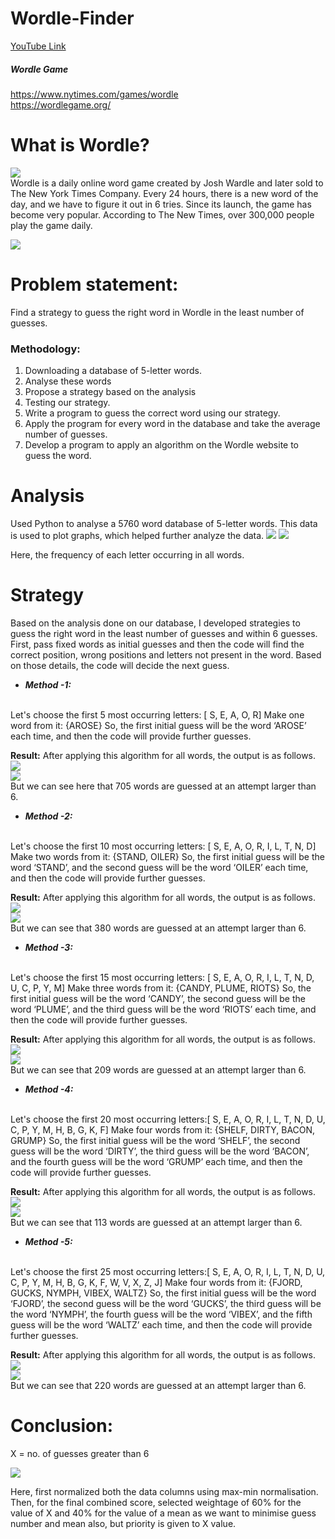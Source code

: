 # Wordle-Finder 
[YouTube Link](https://youtu.be/bsNv2LcR04c)

##### Wordle Game   
https://www.nytimes.com/games/wordle <br>
https://wordlegame.org/

# What is Wordle? <br>
![](assets/I1.jpeg)<br>
Wordle is a daily online word game created by Josh Wardle and later sold to The New York Times Company. Every 24 hours, there is a new word of the day, and we have to figure it out in 6 tries. Since its launch, the game has become very popular. According to The New Times, over 300,000 people play the game daily. <br>

![](assets/I2.jpeg)<br>

# Problem statement: 
Find a strategy to guess the right word in Wordle in the least number of guesses.

### Methodology:

1. Downloading a database of 5-letter words.
2. Analyse these words
3. Propose a strategy based on the analysis
4. Testing our strategy.
5. Write a program to guess the correct word using our strategy.
6. Apply the program for every word in the database and take the average number of guesses.
7. Develop a program to apply an algorithm on the Wordle website to guess the word.

# Analysis

Used Python to analyse a 5760 word database of 5-letter words. This data is used to plot graphs, which helped further analyze the data.
![](assets/I3.jpeg) ![](assets/I4.png)<br>

Here, the frequency of each letter occurring in all words.

# Strategy

Based on the analysis done on our database, I developed strategies to guess the right word in the least number of guesses and within 6 guesses. First, pass fixed words as initial guesses and then the code will find the correct position, wrong positions and letters not present in the word. Based on those details, the code will decide the next guess.

- ***Method -1:*** 
<br>
Let's choose the first 5 most occurring letters: [ S, E, A, O, R]
Make one word from it: {AROSE}
So, the first initial guess will be the word ‘AROSE’ each time, and then the code will provide further guesses.

**Result:** 
After applying this algorithm for all words, the output is as follows.
![](assets/I5.jpeg)<br>
![](assets/I6.png) <br>
But we can see here that 705 words are guessed at an attempt larger than 6.

- ***Method -2:***
<br>
Let's choose the first 10 most occurring letters: [ S, E, A, O, R, I, L, T, N, D]
Make two words from it: {STAND, OILER}
So, the first initial guess will be the word ‘STAND’, and the second guess will be the word ‘OILER’ each time, and then the code will provide further guesses.

**Result:** 
After applying this algorithm for all words, the output is as follows.
![](assets/I7.jpeg)<br>
![](assets/I8.png)<br>
But we can see that 380 words are guessed at an attempt larger than 6.

- ***Method -3:***
<br>
Let's choose the first 15 most occurring letters: [ S, E, A, O, R, I, L, T, N, D, U, C, P, Y, M] 
Make three words from it: {CANDY, PLUME, RIOTS}
So, the first initial guess will be the word ‘CANDY’, the second guess will be the word ‘PLUME’, and the third guess will be the word ‘RIOTS’ each time, and then the code will provide further guesses.

**Result:** 
After applying this algorithm for all words, the output is as follows.
![](assets/I9.jpeg)<br>
![](assets/I10.png)<br>
But we can see that 209 words are guessed at an attempt larger than 6.

- ***Method -4:***
<br>
Let's choose the first 20 most occurring letters:[ S, E, A, O, R, I, L, T, N, D, U, C, P, Y, M, H, B, G, K, F]
Make four words from it: {SHELF, DIRTY, BACON, GRUMP}
So, the first initial guess will be the word ‘SHELF’, the second guess will be the word ‘DIRTY’, the third guess will be the word ‘BACON’, and the fourth guess will be the word ‘GRUMP’ each time, and then the code will provide further guesses.

**Result:** 
After applying this algorithm for all words, the output is as follows.
![](assets/I11.jpeg)<br>
![](assets/I12.png)<br>
But we can see that 113 words are guessed at an attempt larger than 6.

- ***Method -5:***
<br>
Let's choose the first 25 most occurring letters:[ S, E, A, O, R, I, L, T, N, D, U, C, P, Y, M, H, B, G, K, F, W, V, X, Z, J]
Make four words from it: {FJORD, GUCKS, NYMPH, VIBEX, WALTZ}
So, the first initial guess will be the word ‘FJORD’, the second guess will be the word ‘GUCKS’, the third guess will be the word ‘NYMPH’, the fourth guess will be the word ‘VIBEX’, and the fifth guess will be the word ‘WALTZ’ each time, and then the code will provide further guesses.

**Result:** 
After applying this algorithm for all words, the output is as follows.
![](assets/I13.jpeg)<br>
![](assets/I14.png)<br>
But we can see that 220 words are guessed at an attempt larger than 6.

# Conclusion:

X = no. of guesses greater than 6<br>

![](assets/I15.png)<br>

Here, first normalized both the data columns using max-min normalisation. Then, for the final combined score, selected weightage of 60% for the value of X and 40% for the value of a mean as we want to minimise guess number and mean also, but priority is given to X value.

